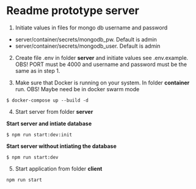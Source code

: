 # Readme prototype server

1. Initiate values in files for mongo db username and password

  * server/container/secrets/mongodb_pw. Default is admin
  * server/container/secrets/mongodb_user. Default is admin

2. Create file .env in folder __server__ and initiate values see .env.example. OBS! PORT must be 4000 and username and password must be the same as in step 1.

3. Make sure that Docker is running on your system. 
In folder __container__ run. OBS! Maybe need be in docker swarm mode 

```
$ docker-compose up --build -d
```

4. Start server from folder __server__

__Start server and intiate database__

```
$ npm run start:dev:init
```

__Start server without intiating the database__

```
$ npm run start:dev
```

5. Start application from folder __client__

```
npm run start
```
